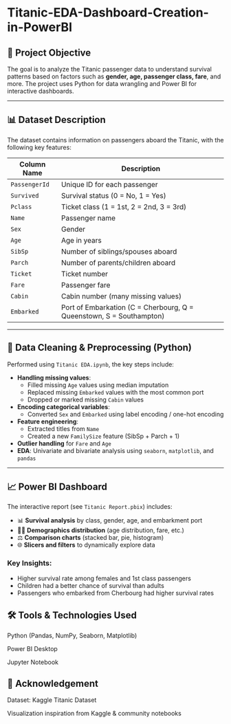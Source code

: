# Titanic-EDA-Dashboard-Creation-in-PowerBI


## 📌 Project Objective

The goal is to analyze the Titanic passenger data to understand survival patterns based on factors such as **gender, age, passenger class, fare**, and more. The project uses Python for data wrangling and Power BI for interactive dashboards.

---

## 📊 Dataset Description

The dataset contains information on passengers aboard the Titanic, with the following key features:

| Column Name        | Description |
|--------------------|-------------|
| `PassengerId`      | Unique ID for each passenger |
| `Survived`         | Survival status (0 = No, 1 = Yes) |
| `Pclass`           | Ticket class (1 = 1st, 2 = 2nd, 3 = 3rd) |
| `Name`             | Passenger name |
| `Sex`              | Gender |
| `Age`              | Age in years |
| `SibSp`            | Number of siblings/spouses aboard |
| `Parch`            | Number of parents/children aboard |
| `Ticket`           | Ticket number |
| `Fare`             | Passenger fare |
| `Cabin`            | Cabin number (many missing values) |
| `Embarked`         | Port of Embarkation (C = Cherbourg, Q = Queenstown, S = Southampton) |

---

## 🧹 Data Cleaning & Preprocessing (Python)

Performed using `Titanic EDA.ipynb`, the key steps include:

- **Handling missing values**:
  - Filled missing `Age` values using median imputation
  - Replaced missing `Embarked` values with the most common port
  - Dropped or marked missing `Cabin` values
- **Encoding categorical variables**:
  - Converted `Sex` and `Embarked` using label encoding / one-hot encoding
- **Feature engineering**:
  - Extracted titles from `Name`
  - Created a new `FamilySize` feature (SibSp + Parch + 1)
- **Outlier handling** for `Fare` and `Age`
- **EDA**: Univariate and bivariate analysis using `seaborn`, `matplotlib`, and `pandas`

---

## 📈 Power BI Dashboard

The interactive report (see `Titanic Report.pbix`) includes:

- 📊 **Survival analysis** by class, gender, age, and embarkment port
- 🧍‍♂️ **Demographics distribution** (age distribution, fare, etc.)
- ⚖️ **Comparison charts** (stacked bar, pie, histogram)
- 🌐 **Slicers and filters** to dynamically explore data

### Key Insights:

- Higher survival rate among females and 1st class passengers
- Children had a better chance of survival than adults
- Passengers who embarked from Cherbourg had higher survival rates

## 🛠️ Tools & Technologies Used
Python (Pandas, NumPy, Seaborn, Matplotlib)

Power BI Desktop

Jupyter Notebook

## 🙌 Acknowledgement
Dataset: Kaggle Titanic Dataset

Visualization inspiration from Kaggle & community notebooks
